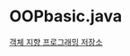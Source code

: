 # OOPbasic.java

[객체 지향 프로그래밍 저장소](https://velog.io/@urtimeislimited/%EA%B0%9D%EC%B2%B4%EC%A7%80%ED%96%A5)
